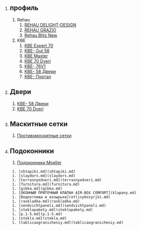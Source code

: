 1. ## профиль
      1. Rehau
         1. [REHAU DELIGHT-DESIGN](Delight-Design.md)
         1. [REHAU GRAZIO](GRAZIO.md)
         1. [Rehau Blitz New](BlitzNew.md)
      1. KBE
         1. [KBE Expert  70](kveekspert.md)
         1. [KBE- Gut 58](kveGut58.md)
         1. [KBE Master](kveMaster.md)
         1. [KBE 70 Dveri ](kve70dveri.md)
         1. [KBE- 76V1](kve76V1.md)
         1. [KBE- 58 Двери](kveGut58dveri.md)
         1. [KBE- Портал](portal.md)     
 1. ## Двери
       1. [KBE- 58 Двери](kveGut58dveri.md)
       1. [KBE 70 Dveri ](kve70dveri.md)

 1. ## Маскитные сетки  
      1. [Противомоскитные сетки](moskitnyesetki.md)   
 1. ## Подоконники
       1. [Подоконники Moeller](podokonniki.md)


         1. [shtapiki.md](shtapiki.md)
         1. [slaydors.md](slaydors.md)
         1. [terrasnyedveri.md](terrasnyedveri.md)
         1. [furnitura.md](furnitura.md)
         1. [gibka.md](gibka.md)
         1. [ОКОННЫЙ ПРИТОЧНЫЙ КЛАПАН AIR-BOX COMFORT](klapany.md)
         1. [Водоотливы и козырьки](otlivykozyrjki.md)
         1. [raskladka.md](raskladka.md)
         1. [sendvichtpaneli.md](sendvichtpaneli.md)
         1. [steklopakety.md](steklopakety.md)
         1. [p.1-5.md](p.1-5.md)
         1. [stekla.md](stekla.md)
         1. [tablicaogranicheniy.md](tablicaogranicheniy.md)       
